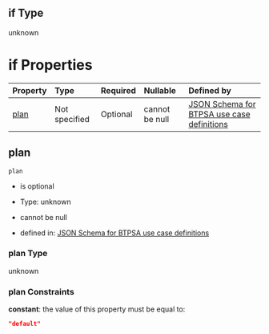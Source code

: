 ## if Type

unknown

# if Properties

| Property      | Type          | Required | Nullable       | Defined by                                                                                                                                                                                                                                    |
| :------------ | :------------ | :------- | :------------- | :-------------------------------------------------------------------------------------------------------------------------------------------------------------------------------------------------------------------------------------------- |
| [plan](#plan) | Not specified | Optional | cannot be null | [JSON Schema for BTPSA use case definitions](btpsa-usecase-properties-services-items-allof-1-then-allof-107-then-allof-0-if-properties-plan.md "undefined#/properties/services/items/allOf/1/then/allOf/107/then/allOf/0/if/properties/plan") |

## plan



`plan`

*   is optional

*   Type: unknown

*   cannot be null

*   defined in: [JSON Schema for BTPSA use case definitions](btpsa-usecase-properties-services-items-allof-1-then-allof-107-then-allof-0-if-properties-plan.md "undefined#/properties/services/items/allOf/1/then/allOf/107/then/allOf/0/if/properties/plan")

### plan Type

unknown

### plan Constraints

**constant**: the value of this property must be equal to:

```json
"default"
```
